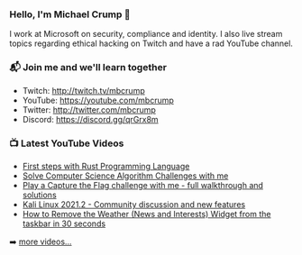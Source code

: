 ### Hello, I'm Michael Crump 👋

I work at Microsoft on security, compliance and identity. I also live stream topics regarding ethical hacking on Twitch and have a rad YouTube channel. 

### 📬 Join me and we'll learn together

- Twitch: http://twitch.tv/mbcrump
- YouTube: https://youtube.com/mbcrump
- Twitter: http://twitter.com/mbcrump
- Discord: https://discord.gg/qrGrx8m

### 📺 Latest YouTube Videos

<!-- YOUTUBE:START -->
- [First steps with Rust Programming Language](https://www.youtube.com/watch?v=GFzwCq5OHSg)
- [Solve Computer Science Algorithm Challenges with me](https://www.youtube.com/watch?v=j9tA1tLbHzc)
- [Play a Capture the Flag challenge with me - full walkthrough and solutions](https://www.youtube.com/watch?v=G-5ZBm7GIkI)
- [Kali Linux 2021.2 - Community discussion and new features](https://www.youtube.com/watch?v=iM8a_kQpmsQ)
- [How to Remove the Weather (News and Interests) Widget from the taskbar in 30 seconds](https://www.youtube.com/watch?v=3waih_ODKtg)
<!-- YOUTUBE:END -->

➡️ [more videos...](https://youtube.com/mbcrump)

